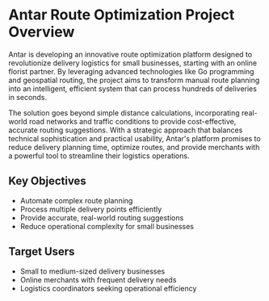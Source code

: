 # Antar Route Optimization Project Overview

Antar is developing an innovative route optimization platform designed to revolutionize delivery logistics for small businesses, starting with an online florist partner. By leveraging advanced technologies like Go programming and geospatial routing, the project aims to transform manual route planning into an intelligent, efficient system that can process hundreds of deliveries in seconds. 

The solution goes beyond simple distance calculations, incorporating real-world road networks and traffic conditions to provide cost-effective, accurate routing suggestions. With a strategic approach that balances technical sophistication and practical usability, Antar's platform promises to reduce delivery planning time, optimize routes, and provide merchants with a powerful tool to streamline their logistics operations.

## Key Objectives
- Automate complex route planning
- Process multiple delivery points efficiently
- Provide accurate, real-world routing suggestions
- Reduce operational complexity for small businesses

## Target Users
- Small to medium-sized delivery businesses
- Online merchants with frequent delivery needs
- Logistics coordinators seeking operational efficiency
